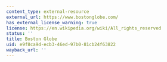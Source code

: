 ```yaml
---
content_type: external-resource
external_url: https://www.bostonglobe.com/
has_external_license_warning: true
license: https://en.wikipedia.org/wiki/All_rights_reserved
status: ''
title: Boston Globe
uid: e9f8ca9d-ecb3-46ed-97b0-81cb24f63822
wayback_url: ''
---
```

